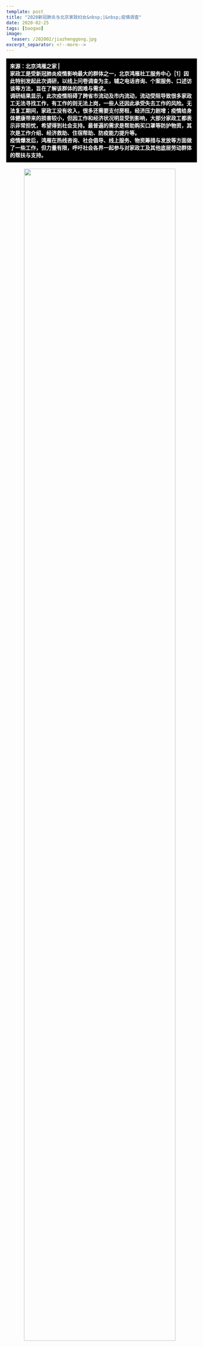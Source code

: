 ```yaml
---
template: post
title: "2020新冠肺炎与北京家政妇女&nbsp;|&nbsp;疫情调查"
date: 2020-02-25
tags: [baogao]
image:
  teaser: /202002/jiazhenggong.jpg
excerpt_separator: <!--more-->
---
```


<div style="width:98%;padding:10px;background-color:black;color:white;margin:0;">
<strong>來源：北京鸿雁之家 |<br>家政工是受新冠肺炎疫情影响最大的群体之一，北京鸿雁社工服务中心［1］因此特别发起此次调研，以线上问卷调查为主，辅之电话咨询、个案服务、口述访谈等方法，旨在了解该群体的困难与需求。<br>调研结果显示，此次疫情阻碍了跨省市流动及市内流动，流动受阻导致很多家政工无法寻找工作，有工作的则无法上岗，一些人还因此承受失去工作的风险。无法复工期间，家政工没有收入，很多还需要支付房租，经济压力剧增；疫情给身体健康带来的损害较小，但因工作和经济状况明显受到影响，大部分家政工都表示非常担忧，希望得到社会支持。最普遍的需求是帮助购买口罩等防护物资，其次是工作介绍、经济救助、住宿帮助、防疫能力提升等。<br>疫情爆发后，鸿雁在热线咨询、社会倡导、线上服务、物资筹措与发放等方面做了一些工作，但力量有限，呼吁社会各界一起参与对家政工及其他底层劳动群体的帮扶与支持。</strong>

<br>
</div>

<br>

<div style="text-align:center"><img src="/images/202002/jiazhenggong.jpg" width="90%"></div>

2020年1月中旬，武汉爆发新冠肺炎疫情。在春节返乡大潮的助推下，疫情迅速蔓延到全国。很多地区，特别是人口流动大省，立即采取限制交通、禁止聚集、延迟复工、（半）强制隔离等措施。在这样的形势下，疫情不仅直接威胁人们的身心健康，还直接影响人们的居家生活与人际交往，此外，疫情对部分行业的巨大冲击还将迁延到相关从业者的职业发展与经济处境上。

一、发起调查的初衷

中国有超过3500万的家政工［2］。源于家政工作的特性，家政工应该是受疫情影响最明显的群体之一。第一，除春节前后的跨省市流动之外，在每日工作里，很多家政工还需要在住处与雇主家之间流动，因此，疫情对道路交通和人际交往的限制将妨碍家政工寻找及维系工作。第二，城市家庭购买家政服务的意愿直接受其经济能力影响，在疫情对很多行业形成巨大打击的背景下，家政工的就业机会与工资水平也可能受到冲击。第三，疫情促使人们更关注日常生活中的健康问题，由于家政工负责雇主家庭日常生活的某些部分，雇主就很有可能对家政服务提出更高要求。

家政工不仅是受疫情影响最明显的群体之一，而且也是所有受影响群体中最弱势者之一。在中国，约有90%［3］的家政工无法签订劳动合同，因而不受《劳动合同法》保障［4］，在疫情的广泛影响下，其工作权益相对更易受到损害。与此同时，中国的家政工几乎都是女性，大部分来自农村、年龄偏大、学历较低，离开家乡后，其内外资源和支持网络更为缺乏，很难有效维护自身那么权益。

作为长期服务在京家政工的公益组织，北京鸿雁社工服务中心（下称“鸿雁”）特别关心疫情对家政工的实际影响，希望了解她们的困难和需求，据此，提供有针对性的帮助，协助她们度过疫情难关。基于这一初衷，鸿雁发起了此次调查。

二 、调查设计与设施

此次调查以线上问卷为主、电话访谈为辅。受访对象为在北京从事家政工作的家政工。由于目标聚焦且时间紧迫，调研组设计了一份由9道题组成的简短问卷，主要了解家政工在疫情期间的流动状况、工作状况、身心状况，及主要需求。

问卷从2020年2月5日晚上上线，主要在鸿雁的公众号、微信群及个人朋友圈进行推送，于2月10日晚上关闭填写通道，共回收90份有效问卷。问卷填写者都是女性，来自全国13个省/自治区的52个市/县。按人数降序排列，受访者主要来自山西、河南、甘肃，其次是四川、黑龙江、河北和陕西等。受访者的户籍分布很广，并与北京家政工来源的实际分布相符。这表明，此次调查分析的结果能在一定程度上反映北京家政工群体的相关情况。

![](https://i.imgur.com/GOrTTNU.jpg)

此外，在问卷调查前后，鸿雁还面向家政工群体开展了一系列与疫情相关的活动，其中，线上活动2类、电话咨询25个、个案服务3个、一对一口述访谈6个［5］。所得资料充实了问卷分析结果，较为真切地展现了疫情对北京家政工的影响，为鸿雁制定后续支持方案提供了可靠基础。

需要注意的是，由于调查内容比较简单，并且疫情及相关政策均处于不断变化中，此次调查的结果仅供公益同行或其他感兴趣的组织和个人参考，希望起到抛砖引玉的作用。未来，鸿雁将持续且更深入地关注疫情对家政工群体的影响。

三 、调查数据简析

本报告从四个方面呈现此次调查的结果：第一，疫情对家政工流动的影响；第二，疫情对家政工作的影响；第三，疫情对家政工身心的影响；第四，疫情引发的主要需求。

1. 疫情对家政工流动的影响

春节是中国人合家团圆、访亲会友的黄金时段，对于背井离乡、家有老小打工者来说，情况更是如此。北京家政工基本都是外来人口，其中绝大部分属于跨省流动。受访者户籍分布证实了这一点。按往常经验，留在北京过年的家政工会很少，但调查显示，今年春节期间，有37.8%（34人）的受访者未曾离开北京。显然，新冠肺炎疫情打破了很多家政工的返乡计划，她们被迫留在北京与雇主家庭一起过年，或者隔离在北京的自租房里过年。

![](https://i.imgur.com/GOrTTNU.jpg)

填写问卷时，有54.4%（49人）的受访者人在北京，其中，离开后又返京的有15人。也就是说，过年期间离开过北京的56人里，受访时已回京的约占1/4。按往年情况，家政工一般会在春节假期结束前后即回京找工作或者开始工作，但今年，尽管假期延长至2月2日，截至填写问卷时，仍有3/4尚未回京。显然，疫情迫使很多家政工改变了返京安排。据后文分析，防疫隔离、出行困难等是很多人尚未返京的主要原因。

![](https://i.imgur.com/kqfayi9.jpg)

从上述情况看，疫情对家政工的跨省市流动产生了影响。根据调查，疫情对家政工的在地流动也有影响。在90个受访者里，只有2人认为疫情对出行没有影响。疫情对出行的影响体现在：因强制隔离或自我隔离的防疫措施，64.4%的人极少出门；因地方政府采取封路、减少或暂停公交等措施，11.1%的人感觉即便能出门，出行过程也比较困难；因地方政府采取封村、封小区等措施，17.8%的人感觉即便能顺利出行，也很难到达目的地。

![](https://i.imgur.com/1PVPX4H.jpg)

2. 疫情对家政工作的影响

在90名受访者中，54.4%（49人）有确定工作，其中绝大部分是延续年前的工作合约；27.8%的人要找家政工作但还没开始找，另外有11.1%已经在找，但还没找到；此外，6.7%（6人）决定暂不继续从事家政工作。截至调查时，春节假期已结束一周左右，在需要找家政工作的35人里，有71.4%（25人）还没开始找，这种状况也异于往年，可以推测，疫情造成的负面影响妨碍了家政工及时找工作。

疫情影响调查报告：2020新冠肺炎与北京家政妇女-激流网

按流动情况做分类比较（见下表）可以发现，过年期间留在北京的家政工有52.9%延续年前工作，尽管打算继续从事家政业但尚无工作的人也不少，但其中正在找工作的比例很高，达到75%；离京后又返京的家政工有确定工作的比例更高，包括延续年前工作以及找到新工作的，占80%，根据访谈，她们在疫情高峰期冒风险回京的主要原因之一是回应雇主需求以防失去工作；在尚未返京且打算继续从事家政行业的受访者里，超过一半人（51.2%，19人）没有工作，并且几乎都未开始找工作（94.7%），这与过年期间留京家政工的状况很不同，这说明，是否在京对能否找工作有很大影响，因此，疫情对跨省市流动的阻碍是很多家政工无法开始找工作的重要原因。

疫情影响调查报告：2020新冠肺炎与北京家政妇女-激流网

值得注意的是，在尚未返京的受访者里，尽管42.1%表示有确定工作，但疫情及防疫政策的变化会带来很大的不确定性。由于约90%的家政工不受《劳动法》保护，如果不能及时返京、不能及时开始工作或者疫情导致其他问题，她们随时有可能失去工作，并且难以得到补偿。上表显示，在87个注明了目前住处的受访者里，48人有工作；下表显示，在这87人里，有13人因疫情失去工作；即，原本约61人有工作，但每五个人里至少有一人因疫情失去了工作。

从下表看，在87人里，有95.4%（83人）觉得疫情对工作状况有影响，除“失去了原有的工作”之外，疫情产生的影响还体现在其他很多维度。按流动情况分类比较，疫情对家政工作最普遍的影响是导致一段时间无法开工，而这段时间的长短基本取决于疫情及相关政策的走向。

疫情影响调查报告：2020新冠肺炎与北京家政妇女-激流网

过年期间未曾离开北京的家政工大部分已经工作了一段时间或者已经找了一段时间的工作，她们相对更全面且更深入地体验到了疫情的实际影响。除“有较长一段时间无法去工作”外，同等明显的影响是“雇主对工作的要求更高了”，其次是“工作更难找了”，也有一些人因疫情“失去了原有的工作”，或者感觉到“工资更难提高了”以及“工作所需的交通成本提高了”。

返京不久的家政工也感受到了疫情带来的各方面影响，其中最明显的是“雇主对工作的要求更高了”；而尚未返京的家政工虽然离打工地很远，且大部分还没确定工作，但她们也感受到了各方面的影响，最明显的是“工作更难找了”。

几个问卷填写者简述的情况能大致反映疫情对家政工作的影响：

“今天刚到北京，雇主让隔离五天，并且感觉雇主对工作的要求更高了。”

“目前住在北京的自租房里，雇主要我隔离，啥时候上班得看雇主怎么说。”

“目前在北京，以前的工作因疫情没法继续了，不知何时才能找到新工作。”

“目前住在雇主家，每天要工作15个小时，很累，但雇主不让外出休闲，怕带回病毒。”

3 .疫情对家政工身心的影响

在90个受访者里，有57.8%的人觉得疫情对自己的身体状况完全没有影响，觉得有很大影响的占16.7%（15人）。鸿雁抽选了几位觉得对身体影响大的受访者做后续追访，大多表示，疫情并没直接损害身体，但由于运动少而身体僵硬，所以主观觉得疫情对身体的影响很大。根据鸿雁掌握的情况，至今尚未听说有家政工感染新冠肺炎病毒；此外，疫情对很多人的身体健康产生较大影响的方式是，因隔离、封路、封村、封小区等措施，出现其他病痛的人很难得到及时医治，也难以买到药物。

疫情影响调查报告：2020新冠肺炎与北京家政妇女-激流网

从流动情况分类比较（见下表）看，受访时在京的家政工有约40%表示疫情对身体状况有很大影响或有些影响，这一比例是尚未返京受访者的2倍。为何出现这样的差异？可合理推测的原因包括：第一，城市的隔离措施更严、家政工租住的房子都比较狭小、在京隔离时往往缺乏家人陪伴，因此隔离期间容易感觉难受；第二，很多在京受访者疫情期间留在雇主家工作，为了防疫，雇主会提高工作要求、禁止外出，因此工作量增加，并难以得到休息，从而影响身体状况。

疫情影响调查报告：2020新冠肺炎与北京家政妇女-激流网

与疫情带来的身体影响相反，疫情带来的心理影响非常明显。只有5.6%的受访者对疫情完全不担忧或者不太担忧，非常担忧的占55.6%，有些担忧的占33.3%。根据问卷及访谈，受访者的担忧主要不是因为疫情会影响身体健康，而是原因疫情会影响工作，进而影响经济收入和基本生存。一个受访者说：“因为疫情，以前的工作丢了，目前正在发愁房租和生活费，不知道路在何方。”

疫情影响调查报告：2020新冠肺炎与北京家政妇女-激流网

很多家政工是家里的经济支柱，但她们普遍缺乏资源和市场竞争力，也缺少法律保护，所以，当疫情导致工作更难获得和维持，以至于很长一段时间无法工作、没有收入时，家政工及其家庭的基本生活就会直接受影响。

按流动情况做分类比较（见下表），过年期间未曾离京、离开后又回京、尚未返京的这三类受访者对疫情表示担忧的比例都很高，其中，离开后又回京的受访者100%都比较担忧，高出其他两类约13个百分点。返京组担忧程度最高的原因与其处境相关。返京组尽管大部分确定了工作，但还处于自我隔离或强制隔离状态，隔离期间基本没有收入，很多人还需要支付房租，此外，返京后就脱离了家人的情感支持，而隔离期还会给工作带来很多变数，因此，相较于有很多人已经开始工作的未曾离京组，以及有家人陪伴且无房租压力的尚未返京组，返京组确实在情感、经济、工作等方面承受着更大压力。

疫情影响调查报告：2020新冠肺炎与北京家政妇女-激流网

4. 疫情引发的主要需求

根据前文分析，绝大部分受访者对疫情比较担忧，其原因是，此次疫情的发展趋势尚难预测，政府的相关政策也会发生很多变化，如果疫情继续，隔离、封禁等措施不变，很多家政工会长时间无法工作，从而经济压力将持续加重，此外，有工作但尚未上岗的人会担心丢掉工作，没工作的人会发现找工作的难度明显加大，有工作且已上岗的人则发现雇主提高了工作要求，工作压力增大。

下列条形图显示，受访者的求助需求与她们的担忧相符。在90个受访者里，暂不需要帮助的人很少，占3.3%；需要心理/情绪疏导方面帮助的也较少，占8.9%；绝大部分的需求都与工作和经济相关。

疫情影响调查报告：2020新冠肺炎与北京家政妇女-激流网

约一半人希望在购买口罩等防护物资上获得帮助。使用口罩等防护物资不仅是预防感染的重要措施，也是政府或雇主的硬性要求。就目前而言，如果不戴口罩，就不能搭乘公共交通，也就无法返京，无法出门寻找或开展工作。但是，口罩等物资在疫情爆发后迅速成了稀缺品，国内外都缺货，而家政工人脉有限，使用网络购物平台的技术也有限，因此，帮助购买这些物质成为她们最普遍的需求。

需要工作介绍帮助以及需要经济帮助的受访者均占1/3。疫情导致无工作的人难以找到工作、有工作的人因自我隔离或强制隔离而无法上岗，因此大部分人会有较长时间无法工作。对于家政工来说，没有工作就没有收入。即便对于有确定工作但被政府或雇主要求隔离而无法上岗的人，由于缺乏法律保护，隔离期间基本没有工资，也得不到补偿。较长时间没收入，同时很多人在此期间还需要承担房租等费用，这确实会给家政工中的贫困者带来难以承受的经济压力。帮助介绍工作既能直接回应家政工疫情期间难找工作的问题，也是对其中的贫困者间接提供经济援助的方式。

有1/4的受访者希望在住宿问题上获得帮助。住宿问题也是家政工在疫情期间比较容易遇到的问题。对于住家家政工，除非疫情期间未有中断工作，否则，雇主会要求她们自我隔离，但她们一般没有自租房，很多雇主也没有条件提供隔离房，这部分家政工就面临寻找临时住所的问题。对于非住家家政工，她们一般有自租房，但疫情期间，有些地方禁止非业主返回住所，这部分人就需要寻找临时住所，或者另外租房。正因为疫情期间村、街及小区对外来人口防控很严，找住所或租房都很困难。大部分家政工在北京无亲无故，无处投靠，因此，遇到住宿问题时就需要社会提供帮助。

希望获得防疫知识和技能的受访者也接近1/4，可以推测，她们一方面是为了让自己能够更科学地预防传染病毒，另一方面也是为了回应雇主的需求。疫情爆发后，很多雇主对家政工提高了工作要求，这些要求大多与防疫有关系。

疫情影响调查报告：2020新冠肺炎与北京家政妇女-激流网

对流动情况做分类比较（见上表），可以发现，不管是未曾离京组、离开后的返京组，还是尚未返京组，帮助购买口罩等防护物资确实是最大的需求，相对来说，也是最急迫、最基础的需求。对于不同组别，其他需求的普遍程度略有不同，但主要的几项需求均占有一定比例。特别是未曾离京组，这些需求的比例相差不大，随着更多人返京，预计短期内也会呈现类似的需求结构，即，对购买防护物质、介绍工作、经济帮助、疫情防治、住宿等均有较大需求。

四 、总结

2020年春节前夕爆发的新冠肺炎至今已持续两个月，其发展趋势目前虽基本得到控制，生产与生活开始回归正轨，但是，即便依据专家学者们较为乐观的预测，疫情至少还会延续一个月，受疫情影响的各类行业估计需要半年左右的时间才能得以恢复。在此背景下，疫情对人们身心状况、职业发展与收入水平等方面的影响将持续很长时间，而对日常生活中饮食、卫生与健康等观念造成的冲击则可能是永久性的。作为高度依赖流动与社交、深度卷入雇主日常生活、法律保护较弱的职业，家政工是受疫情影响最明显且最持久的群体之一。

此项调查旨在了解疫情对家政工的影响，为鸿雁及其他关心该群体的组织和个人提供参考，希望触发有针对性的援助服务，从而协助该群体化解或适应疫情带来的影响。基于问卷调查、电话咨询、个案服务及口述访谈等方法所得的资料，调查结果主要如下：

1、在北京从事家政工作的家政工来自于全国各地，基本都是跨省市流动人口。新冠肺炎疫情的爆发打破了很多人的返乡计划，约1/3的家政工被迫留在雇主家或自租房度过春节，但仍有近2/3的家政工已在疫情引起广泛关注前回了老家。对于返乡家政工，政府针对疫情采取的严控措施，比如隔离、封路、封村等，则阻碍了她们的返京安排，有近3/4的返乡家政工不得不推迟回京时间。

2、疫情不仅妨碍跨省市流动，也对市内流动造成巨大约束。对于未曾返乡或离开后又返京的家政工，强制或自我隔离使得大部分人均有较长时间不能出行，缺乏口罩等基本防护物资也导致很多人无法出行，此外，封路及交通工具减少给可以出行的人带来诸多不便，并增加了出行的时间和费用成本，而封村、封小区则使得很多人即便能够顺利出行，但也难以进入雇主家庭开始工作。

3、年度性的跨省市流动及高频率的市内流动是家政工寻找及保有工作的基本条件。正因为流动受阻，滞留家乡的家政工有一半人很难开始找工作，有确定工作的人则担心因疫情而丢掉工作；在北京但尚无工作的家政工，很多虽已开始找工作，但疫情显著增加了找到工作的难度，有工作的人一部分因雇主或政府要求隔离而无法上岗，而过年期间未曾中止工作的住家家政工，很多也因疫情而面临工作量及工作要求双提高的局面。

4、因此，疫情对家政工的工作和经济状况产生了多维度的影响。因有较长时间无法开始工作，很多人面临着急剧增加的经济压力；因疫情给寻找及保有工作机会带来了很多困难和不确定因素，很多人承受着巨大的心理压力；因疫情期间地方增强了对外来人口的管控，很多人不得不临时寻找住处，且也因此难以找到；因疫情而增加的交通成本以及需额外寻找住处的住宿成本等，均增加了家政工的经济压力。疫情对雇主经济状况的影响、雇主对疫情的警惕以及对日常生活要求的提高，则影响了家政工的工作机会和工作压力。

5、尽管约七成的受访者未因疫情而影响身体状况，但由于疫情多维度地影响其工作和经济状况，近九成的受访者对疫情比较担忧，其中，非常担忧的人接近六成。正因如此，基本所有的受访者都希望能够获得外界的帮助。口罩等防护物质是家政工可以外出寻找及开展工作的必要硬件，因而成为最普遍（50%）且最迫切的需求。其次，针对工作难求及经济压力剧增的问题，约1/3的受访者希望得到工作介绍上的帮助，和/或得到经济援助。此外，有1/4的受访者还希望得到住宿问题上的帮助，和/或得到防疫能力上的帮助。

6、未曾离京的家政工、离开后回京的家政工以及尚未返京的家政工这三个组别面临的困难及相应的需求既有很大相似处，也有一些差异，如果针对不同组别提供服务，需要具体考虑各自的处境和需求。不过，随着疫情不断减弱、防疫政策逐渐放松，很多人近期会返回北京、开始工作，未曾离京组别的需求结构将更具普遍性，即，对购买口罩防护物资、介绍工作、经济援助、住宿帮助、提升防疫能力等皆有较高需要。从长远一点看，家政工的需求会随疫情形势变化而出现较大调整，因此，相关组织和机构需要作持续关注的安排。

作为长期服务北京家政工的公益组织，疫情爆发以来，鸿雁主要从四个方面回应家政工的需求。第一，保持热线畅通，接到求助后第一时间响应。针对比较困难的问题，鸿雁内部会组成临时应急小组，以便汇聚资源尽快解决问题。过去两个月，鸿雁为多名家政工介绍了工作，还协助一名姐妹成功解决了工资偿付纠纷。第二，进行倡导，发布了《给家政公司和雇主的一封信》，倡议给家政工支付隔离期间的工资，为家政工提供隔离场所等。第三，组织线上写作坊、公开征稿及口述访谈等活动，为家政工群体提供诉说、交流与分享平台，希望记录历史，且协助她们疏解压力、增长经验。第四，组织家政工骨干一起寻找防护物资资源、对接重点疫区被忽视的底层服务群体，同时，也计划面向全国的家政工群体提供基本防护物资、个案服务等方面的支持。

鸿雁是一个很小的公益组织，能筹集到的经费和物资不多，服务覆盖面和服务维度也很有限。在未来，鸿雁会根据此次调查的结果调整服务体系、设计具体方案，并持续筹措物资，向家政姐妹提供支持和陪伴。据访谈了解，很多家政公司和雇主在疫情期间已为家政工提供一定的帮助，比如开展防疫培训、提供口罩、提供隔离房或临时住宿等，在此，鸿雁呼吁更多组织和个人（继续）参与支持家政工，各展所长，给家政工群体提供工作介绍、减免房租、减免中介费、购买防护物资、处理工作纠纷、寻找临时住处和租房等方面的帮助。

1.北京鸿雁社工服务中心是一家在北京注册的市级民非机构，主要面向基层劳动妇女开展服务、研究及传播工作，希望协助她们融入城市、提高福祉，进而推动城乡融合及社区可持续发展。

2.家政工主要指为雇主家庭有偿提供日常生活服务的专业人员。家政服务内容主要包括保洁、烹饪、月嫂、育儿，以及照顾老人、病人、残疾人等。家政服务方式主要包括住家全日制、白班制、夜班制、小时工等。

3.刘明辉，2017，《移民与城市：有关中国家政工招聘、就业与工作条件的行业研究报告》，联合国劳工组织办公室。

4.在鸿雁以往的服务和调研中，接触到的家政工基本100%都没有签过劳动合同。

5.线上活动2类：家政工写作课系列、图文及视频公开征稿，两类活动的主题都紧扣疫情期间的经历。

电话咨询25个：鸿雁工作人员打电话联系以前服务过的家政工或参填写了问卷的家政工，了解其疫情期间的状况。

个案服务3个：家政姐妹通过鸿雁热线求助，内容涉及疫情爆发后住宿问题、工资偿付问题、工作合约延续问题。

一对一口述访谈6个：鸿雁选择具有代表性的家政姐妹做深度访谈，主要了解疫情对家政工群体的影响，以及该群体如何看待及应对此次疫情。

6.引号斜体内容均引自受访者自述。

[原文連結](http://jiliuwang.net/archives/90045)
